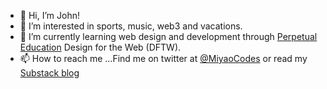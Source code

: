- 👋 Hi, I’m John!
- 👀 I’m interested in sports, music, web3 and vacations. 
- 🌱 I’m currently learning web design and development through [Perpetual Education]([url](https://perpetual.education/)) Design for the Web (DFTW). 
- 📫 How to reach me ...Find me on twitter at [@MiyaoCodes](https://twitter.com/miyaocodes) or read my [Substack blog](https://johnmiyao.substack.com/?utm_source=substack&utm_medium=web&utm_campaign=substack_profile
)

<!---
MiyaoCat/MiyaoCat is a ✨ special ✨ repository because its `README.md` (this file) appears on your GitHub profile.
You can click the Preview link to take a look at your changes.
--->
